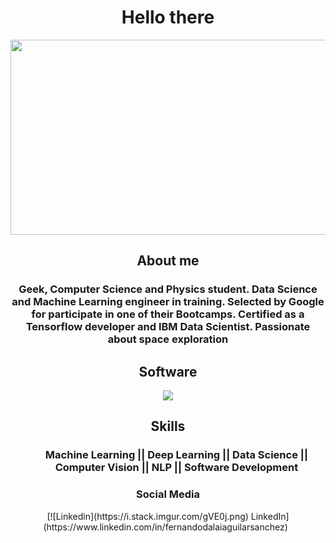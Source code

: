 # <div align="center">Hello there</div>

<div align="center"><img src="https://media.tenor.com/QFSdaXEwtBAAAAAC/hello-there-general-kenobi.gif" width="720" height="312" /></div>

## <div align="center">About me</div>
<h3><div align="center">Geek, Computer Science and Physics student. Data Science and Machine
Learning engineer in training. Selected by Google for participate in one of their Bootcamps.
Certified as a Tensorflow developer and IBM Data Scientist. Passionate about space exploration</div></h3>

## <div align="center">Software</div>
<p align="center">
  <a href="https://skillicons.dev">
    <img src="https://skillicons.dev/icons?i=py,tensorflow,pytorch,gcp,c,cpp,cs,git,vscode" />
  </a>
</p>

## <div align="center">Skills</div>

<div align="center">
  <h3>
  <ul>
  Machine Learning  ||  Deep Learning  ||  Data Science  ||  Computer Vision  ||  NLP  ||  Software Development
  </ul>
   </h3>
  </div>


### <div align="center">Social Media</div>

<div align="center">[![Linkedin](https://i.stack.imgur.com/gVE0j.png) LinkedIn](https://www.linkedin.com/in/fernandodalaiaguilarsanchez)
&nbsp;</div>



<!--
**ferdal137/ferdal137** is a ✨ _special_ ✨ repository because its `README.md` (this file) appears on your GitHub profile.

Here are some ideas to get you started:

- 🔭 I’m currently working on ...
- 🌱 I’m currently learning ...
- 👯 I’m looking to collaborate on ...
- 🤔 I’m looking for help with ...
- 💬 Ask me about ...
- 📫 How to reach me: ...
- 😄 Pronouns: ...
- ⚡ Fun fact: ...   :rocket:
--> 
